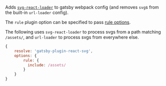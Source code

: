 Adds [`svg-react-loader`][loader] to gatsby webpack config (and removes `svg`s from the built-in `url-loader` config).

The `rule` plugin option can be specified to pass [rule options](https://webpack.js.org/configuration/module/#rule).

The following uses `svg-react-loader` to process svgs from a path matching `/assets/`, and `url-loader` to process svgs from everywhere else.

```js
{
    resolve: 'gatsby-plugin-react-svg',
    options: {
        rule: {
          include: /assets/
        }
    }
}
```

[loader]: https://github.com/jhamlet/svg-react-loader
